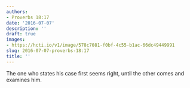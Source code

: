 ```yaml
---
authors:
- Proverbs 18:17
date: '2016-07-07'
description: ''
draft: true
images:
- https://hcti.io/v1/image/578c7081-f0bf-4c55-b1ac-66dc49449991
slug: 2016-07-07-proverbs-18:17
title: ''
---
```


The one who states his case first seems right, until the other comes and examines him.